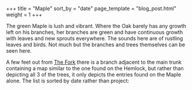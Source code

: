 +++
title = "Maple"
sort_by = "date"
page_template = "blog_post.html"
weight = 1
+++

The green Maple is lush and vibrant. Where the Oak barely
has any growth left on his branches, her branches are green
and have continuous growth with leaves and new sprouts
everywhere. The sounds here are of rustling leaves and
birds. Not much but the branches and trees themselves can be
seen here.

A few feet out from [The Fork](@/fork.md) there is a branch
adjacent to the main trunk containing a map similar to the
one found on the Hemlock, but rather than depicting all 3 of
the trees, it only depicts the entries found on the Maple
alone. The list is sorted by date rather than project:

